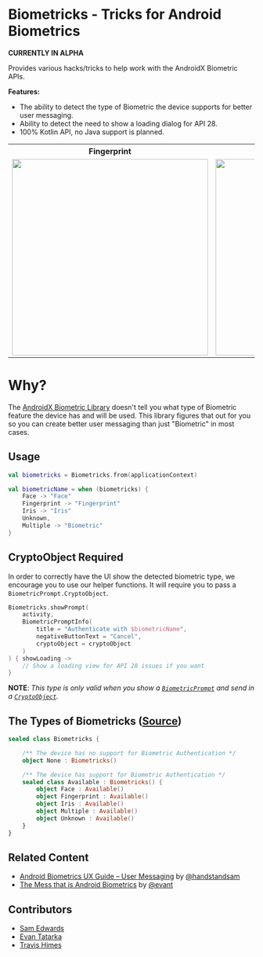 # Biometricks - Tricks for Android Biometrics

**CURRENTLY IN ALPHA**

Provides various hacks/tricks to help work with the AndroidX Biometric APIs.

**Features:**
* The ability to detect the type of Biometric the device supports for better user messaging.
* Ability to detect the need to show a loading dialog for API 28.
* 100% Kotlin API, no Java support is planned.

<table>
<tr>
<th>Fingerprint</th>
<th>Face</th>
</tr>
<tr>
<td><img src="https://github.com/handstandsam/biometricks/raw/master/static/images/sample_fingerprint.gif" height="400"/></td>
<td><img src="https://github.com/handstandsam/biometricks/raw/master/static/images/sample_face.gif" height="400"/></td>
</tr>
</table>

# Why?
The [AndroidX Biometric Library](https://developer.android.com/jetpack/androidx/releases/biometric) doesn't tell you what type of Biometric feature the device has and will be used.  This library figures that out for you so you can create better user messaging than just "Biometric" in most cases.

## Usage
``` kotlin
val biometricks = Biometricks.from(applicationContext)

val biometricName = when (biometricks) {
    Face -> "Face"
    Fingerprint -> "Fingerprint"
    Iris -> "Iris"
    Unknown,
    Multiple -> "Biometric"
}
```

## CryptoObject Required

In order to correctly have the UI show the detected biometric type, we encourage you to use our helper functions.  It will require you to pass a `BiometricPrompt.CryptoObject`.

``` kotlin
Biometricks.showPrompt(
    activity,
    BiometricPromptInfo(
        title = "Authenticate with $biometricName",
        negativeButtonText = "Cancel",
        cryptoObject = cryptoObject
    )
) { showLoading ->
    // Show a loading view for API 28 issues if you want
}
```

**NOTE**: *This type is only valid when you show a [`BiometricPrompt`](https://developer.android.com/reference/android/hardware/biometrics/BiometricPrompt) and send in a [`CryptoObject`](https://developer.android.com/reference/android/hardware/biometrics/BiometricPrompt.CryptoObject).*

## The Types of Biometricks ([Source](https://github.com/handstandsam/biometricks/blob/master/biometricks/src/main/java/com/handstandsam/biometricks/Biometricks.kt))
``` kotlin
sealed class Biometricks {

    /** The device has no support for Biometric Authentication */
    object None : Biometricks()

    /** The device has support for Biometric Authentication */
    sealed class Available : Biometricks() {
        object Face : Available()
        object Fingerprint : Available()
        object Iris : Available()
        object Multiple : Available()
        object Unknown : Available()
    }
}
```

## Related Content
* [Android Biometrics UX Guide – User Messaging](https://handstandsam.com/2020/01/03/android-biometrics-ux-guide-user-messaging/) by [@handstandsam](https://twitter.com/handstandsam)
* [The Mess that is Android Biometrics](https://medium.com/@evantatarka/the-mess-that-is-android-biometrics-4def9e222c32) by [@evant](https://twitter.com/evantatarka)

## Contributors
* [Sam Edwards](https://github.com/handstandsam)
* [Evan Tatarka](https://github.com/evant)
* [Travis Himes](https://github.com/thimes)

